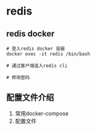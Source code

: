 # redis

## redis docker

```shell
# 登入redis docker 容器
docker exec -it redis /bin/bash

# 通过客户端连入redis cli

# 修改密码

```

## 配置文件介绍



1. 常用docker-compose
2. 配置文件
